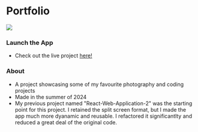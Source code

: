 # Portfolio

<img src="PortfolioPromo.gif"/>

### Launch the App

- Check out the live project [here!](https://krishhfi.github.io/Portfolio/#)

### About

- A project showcasing some of my favourite photography and coding projects
- Made in the summer of 2024
- My previous project named "React-Web-Application-2" was the starting point for this project. I retained the split screen format, but I made the app much more dyanamic and reusable. I refactored it significantlty and reduced a great deal of the original code.

